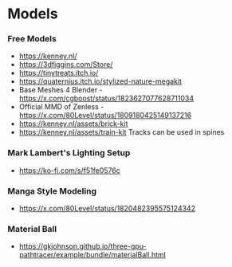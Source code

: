 # Models

### Free Models
- https://kenney.nl/
- https://3dfiggins.com/Store/
- https://tinytreats.itch.io/
- https://quaternius.itch.io/stylized-nature-megakit
- Base Meshes 4 Blender - https://x.com/cgboost/status/1823627077628711034
- Official MMD of Zenless - https://x.com/80Level/status/1809180425149137216
- https://kenney.nl/assets/brick-kit
- https://kenney.nl/assets/train-kit Tracks can be used in spines

### Mark Lambert's Lighting Setup
- https://ko-fi.com/s/f51fe0576c

### Manga Style Modeling
- https://x.com/80Level/status/1820482395575124342

### Material Ball
- https://gkjohnson.github.io/three-gpu-pathtracer/example/bundle/materialBall.html